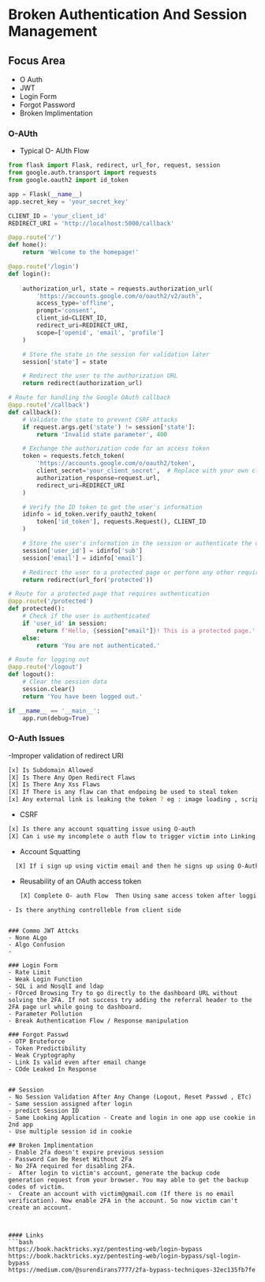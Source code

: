 # Broken Authentication And Session Management
## Focus Area
- O Auth
- JWT
- Login Form
- Forgot Password
- Broken Implimentation

### O-AUth
- Typical O- AUth Flow

```python
from flask import Flask, redirect, url_for, request, session
from google.auth.transport import requests
from google.oauth2 import id_token

app = Flask(__name__)
app.secret_key = 'your_secret_key'  

CLIENT_ID = 'your_client_id'  
REDIRECT_URI = 'http://localhost:5000/callback'  

@app.route('/')
def home():
    return 'Welcome to the homepage!'

@app.route('/login')
def login():
   
    authorization_url, state = requests.authorization_url(
        'https://accounts.google.com/o/oauth2/v2/auth',
        access_type='offline',
        prompt='consent',
        client_id=CLIENT_ID,
        redirect_uri=REDIRECT_URI,
        scope=['openid', 'email', 'profile']
    )

    # Store the state in the session for validation later
    session['state'] = state

    # Redirect the user to the authorization URL
    return redirect(authorization_url)

# Route for handling the Google OAuth callback
@app.route('/callback')
def callback():
    # Validate the state to prevent CSRF attacks
    if request.args.get('state') != session['state']:
        return 'Invalid state parameter', 400

    # Exchange the authorization code for an access token
    token = requests.fetch_token(
        'https://accounts.google.com/o/oauth2/token',
        client_secret='your_client_secret',  # Replace with your own client secret
        authorization_response=request.url,
        redirect_uri=REDIRECT_URI
    )

    # Verify the ID token to get the user's information
    idinfo = id_token.verify_oauth2_token(
        token['id_token'], requests.Request(), CLIENT_ID
    )

    # Store the user's information in the session or authenticate the user
    session['user_id'] = idinfo['sub']
    session['email'] = idinfo['email']

    # Redirect the user to a protected page or perform any other required actions
    return redirect(url_for('protected'))

# Route for a protected page that requires authentication
@app.route('/protected')
def protected():
    # Check if the user is authenticated
    if 'user_id' in session:
        return f'Hello, {session["email"]}! This is a protected page.'
    else:
        return 'You are not authenticated.'

# Route for logging out
@app.route('/logout')
def logout():
    # Clear the session data
    session.clear()
    return 'You have been logged out.'

if __name__ == '__main__':
    app.run(debug=True)

```

### O-Auth Issues
-Improper validation of redirect URI
```bash
[x] Is Subdomain Allowed
[X] Is There Any Open Redirect Flaws
[X] Is There Any Xss Flaws
[X] If There is any flaw can that endpoing be used to steal token
[x] Any external link is leaking the token ? eg : image loading , script loading
```
- CSRF
```bash
[x] Is there any account squatting issue using O-auth
[X] Can i use my incomplete o auth flow to trigger victim into Linking his account
```
- Account Squatting
```bash
  [X] If i sign up using victim email and then he signs up using O-Auth can i access his account again
```
- Reusability of an OAuth access token
  ```bash
  [X] Complete O- auth Flow  Then Using same access token after logging out
```
- Is there anything controlleble from client side


### Commo JWT Attcks
- None ALgo
- Algo Confusion
- 

### Login Form
- Rate Limit
- Weak Login Function
- SQL i and NosqlI and ldap
- FOrced Browsing Try to go directly to the dashboard URL without solving the 2FA. If not success try adding the referral header to the 2FA page url while going to dashboard.
- Parameter Pollution
- Break Authentication Flow / Response manipulation

### Forgot Passwd
- OTP Bruteforce
- Token Predictibility
- Weak Cryptography
- Link Is valid even after email change
- COde Leaked In Response


## Session
- No Session Validation After Any Change (Logout, Reset Passwd , ETc)
- Same session assigned after login 
- predict Session ID
- Same Looking Application - Create and login in one app use cookie in 2nd app
- Use multiple session id in cookie

## Broken Implimentation
- Enable 2fa doesn't expire previous session
- Password Can Be Reset Without 2Fa
- No 2FA required for disabling 2FA.
-  After login to victim's account, generate the backup code generation request from your browser. You may able to get the backup codes of victim.
-  Create an account with victim@gmail.com (If there is no email verification). Now enable 2FA in the account. So now victim can't create an account.



#### Links 
```bash
https://book.hacktricks.xyz/pentesting-web/login-bypass
https://book.hacktricks.xyz/pentesting-web/login-bypass/sql-login-bypass
https://medium.com/@surendirans7777/2fa-bypass-techniques-32ec135fb7fe

```

